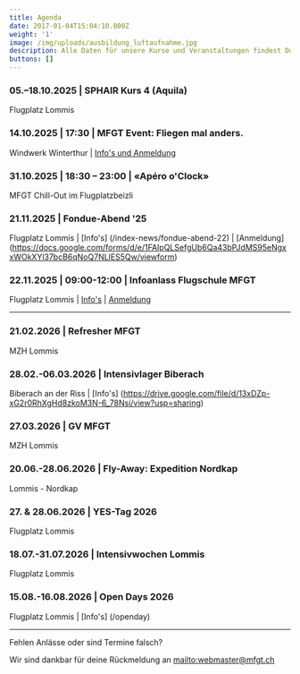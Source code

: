 ```yaml
---
title: Agenda
date: 2017-01-04T15:04:10.000Z
weight: '1'
image: /img/uploads/ausbildung_luftaufnahme.jpg
description: Alle Daten für unsere Kurse und Veranstaltungen findest Du in unserer Agenda.
buttons: []
---
```

### 05.–18.10.2025 | SPHAIR Kurs 4 (Aquila)

Flugplatz Lommis

### 14.10.2025 | 17:30 | MFGT Event: Fliegen mal anders.

Windwerk Winterthur | [Info's und Anmeldung](https://drive.google.com/file/d/1OOZEM9j9fvpXqWL1a-jC3Ch23HL7L8h5/view?usp=sharing)

### 31.10.2025 | 18:30 – 23:00 | «Apéro o'Clock»

MFGT Chill-Out im Flugplatzbeizli

### 21.11.2025 | Fondue-Abend '25

Flugplatz Lommis | [Info's] (/index-news/fondue-abend-22) | [Anmeldung] (https://docs.google.com/forms/d/e/1FAIpQLSefgUb6Qa43bPJdMS95eNgxxWOkXYl37bcB6qNoQ7NLlES5Qw/viewform)

### 22.11.2025 | 09:00-12:00 | Infoanlass Flugschule MFGT

Flugplatz Lommis | [Info's](/flugschule/schritte-richtung-cockpit/infoabend/) | [Anmeldung](https://docs.google.com/forms/d/e/1FAIpQLSd3JpxXrOxj7fl_Zm0az8h-jQsAsB1TOEE2-HsOPYoi29qRUw/viewform)

<hr>

### 21.02.2026 | Refresher MFGT

MZH Lommis

### 28.02.-06.03.2026 | Intensivlager Biberach

Biberach an der Riss | [Info's] (https://drive.google.com/file/d/13xDZp-xG2r0RhXgHd8zkoM3N-6_78Nsi/view?usp=sharing)

### 27.03.2026 | GV MFGT

MZH Lommis

### 20.06.-28.06.2026 | Fly-Away: Expedition Nordkap

Lommis - Nordkap

### 27. & 28.06.2026 | YES-Tag 2026

Flugplatz Lommis

### 18.07.-31.07.2026 | Intensivwochen Lommis

Flugplatz Lommis

### 15.08.-16.08.2026 | Open Days 2026

Flugplatz Lommis | [Info's] (/openday)

<hr>

Fehlen Anlässe oder sind Termine falsch?

Wir sind dankbar für deine Rückmeldung an <mailto:webmaster@mfgt.ch>

<!-- <font color="red">Ausgebucht!</font> -->
